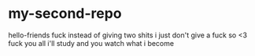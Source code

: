 # my-second-repo
hello-friends
fuck
instead of giving two shits i just don't give a fuck so <3 fuck you all i'll study and you watch what i become 
